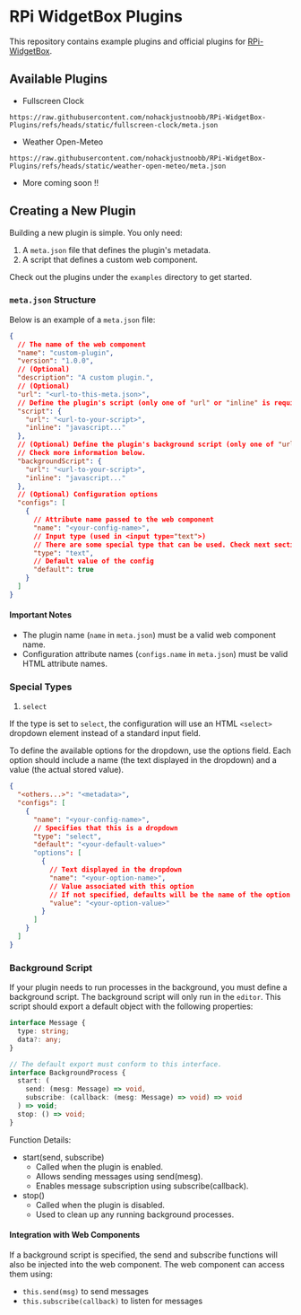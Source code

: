 # RPi WidgetBox Plugins

This repository contains example plugins and official plugins for [RPi-WidgetBox](https://github.com/nohackjustnoobb/RPi-WidgetBox).

## Available Plugins

- Fullscreen Clock

```
https://raw.githubusercontent.com/nohackjustnoobb/RPi-WidgetBox-Plugins/refs/heads/static/fullscreen-clock/meta.json
```

- Weather Open-Meteo

```
https://raw.githubusercontent.com/nohackjustnoobb/RPi-WidgetBox-Plugins/refs/heads/static/weather-open-meteo/meta.json
```

- More coming soon !!

## Creating a New Plugin

Building a new plugin is simple. You only need:

1. A `meta.json` file that defines the plugin's metadata.
2. A script that defines a custom web component.

Check out the plugins under the `examples` directory to get started.

### `meta.json` Structure

Below is an example of a `meta.json` file:

```json
{
  // The name of the web component
  "name": "custom-plugin",
  "version": "1.0.0",
  // (Optional)
  "description": "A custom plugin.",
  // (Optional)
  "url": "<url-to-this-meta.json>",
  // Define the plugin's script (only one of "url" or "inline" is required)
  "script": {
    "url": "<url-to-your-script>",
    "inline": "javascript..."
  },
  // (Optional) Define the plugin's background script (only one of "url" or "inline" is required)
  // Check more information below.
  "backgroundScript": {
    "url": "<url-to-your-script>",
    "inline": "javascript..."
  },
  // (Optional) Configuration options
  "configs": [
    {
      // Attribute name passed to the web component
      "name": "<your-config-name>",
      // Input type (used in <input type="text">)
      // There are some special type that can be used. Check next section for more information.
      "type": "text",
      // Default value of the config
      "default": true
    }
  ]
}
```

#### Important Notes

- The plugin name (`name` in `meta.json`) must be a valid web component name.
- Configuration attribute names (`configs.name` in `meta.json`) must be valid HTML attribute names.

### Special Types

1. `select`

If the type is set to `select`, the configuration will use an HTML `<select>` dropdown element instead of a standard input field.

To define the available options for the dropdown, use the options field. Each option should include a name (the text displayed in the dropdown) and a value (the actual stored value).

```json
{
  "<others...>": "<metadata>",
  "configs": [
    {
      "name": "<your-config-name>",
      // Specifies that this is a dropdown
      "type": "select",
      "default": "<your-default-value>"
      "options": [
        {
          // Text displayed in the dropdown
          "name": "<your-option-name>",
          // Value associated with this option
          // If not specified, defaults will be the name of the option
          "value": "<your-option-value>"
        }
      ]
    }
  ]
}
```

### Background Script

If your plugin needs to run processes in the background, you must define a background script. The background script will only run in the `editor`. This script should export a default object with the following properties:

```typescript
interface Message {
  type: string;
  data?: any;
}

// The default export must conform to this interface.
interface BackgroundProcess {
  start: (
    send: (mesg: Message) => void,
    subscribe: (callback: (mesg: Message) => void) => void
  ) => void;
  stop: () => void;
}
```

Function Details:

- start(send, subscribe)
  - Called when the plugin is enabled.
  - Allows sending messages using send(mesg).
  - Enables message subscription using subscribe(callback).
- stop()
  - Called when the plugin is disabled.
  - Used to clean up any running background processes.

#### Integration with Web Components

If a background script is specified, the send and subscribe functions will also be injected into the web component. The web component can access them using:

- `this.send(msg)` to send messages
- `this.subscribe(callback)` to listen for messages
